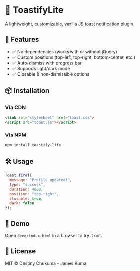 # 🍞 ToastifyLite
A lightweight, customizable, vanilla JS toast notification plugin.

## 🚀 Features
- ✅ No dependencies (works with or without jQuery)
- ✅ Custom positions (top-left, top-right, bottom-center, etc.)
- ✅ Auto-dismiss with progress bar
- ✅ Supports light/dark mode
- ✅ Closable & non-dismissible options

## 📦 Installation

### Via CDN
```html
<link rel="stylesheet" href="toast.css">
<script src="toast.js"></script>
```

### Via NPM
```bash
npm install toastify-lite
```

## 🛠️ Usage
```js
Toast.fire({
  message: "Profile updated!",
  type: "success",
  duration: 4000,
  position: "top-right",
  closable: true,
  dark: false
});
```

## 📁 Demo
Open `demo/index.html` in a browser to try it out.

## 📜 License
MIT © Destiny Chukuma - James Kuma
